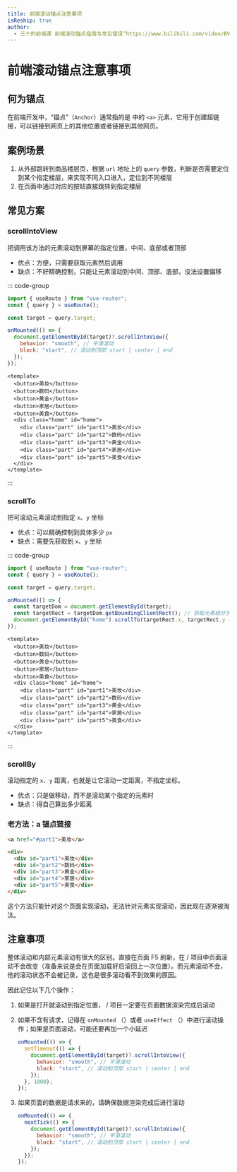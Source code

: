 ```yaml
---
title: 前端滚动锚点注意事项
isReship: true
author:
  - 三十的前端课 前端滚动锚点指南与常见错误^https://www.bilibili.com/video/BV13yy5YLEeB/
---
```


# 前端滚动锚点注意事项

## 何为锚点

在前端开发中，“锚点”（`Anchor`）通常指的是 <SPW text="HTML" /> 中的 `<a>` 元素，它用于创建超链接，可以链接到网页上的其他位置或者链接到其他网页。

## 案例场景

1. 从外部跳转到商品楼层页，根据 `url` 地址上的 `query` 参数，判断是否需要定位到某个指定楼层，来实现不同入口进入，定位到不同楼层
2. 在页面中通过对应的按钮直接跳转到指定楼层

## 常见方案

### scrollIntoView

把调用该方法的元素滚动到屏幕的指定位置，中间、底部或者顶部

- 优点：方便，只需要获取元素然后调用
- 缺点：不好精确控制，只能让元素滚动到中间、顶部、底部，没法设置偏移

::: code-group

```js [App.js]
import { useRoute } from "vue-router";
const { query } = useRoute();

const target = query.target;

onMounted(() => {
  document.getElementById(target)?.scrollIntoView({
    behavior: "smooth", // 平滑滚动
    block: "start", // 滚动到顶部 start | center | end
  });
});
```

```vue [App.vue]
<template>
  <button>美妆</button>
  <button>数码</button>
  <button>黄金</button>
  <button>家居</button>
  <button>美食</button>
  <div class="home" id="home">
    <div class="part" id="part1">美妆</div>
    <div class="part" id="part2">数码</div>
    <div class="part" id="part3">黄金</div>
    <div class="part" id="part4">家居</div>
    <div class="part" id="part5">美食</div>
  </div>
</template>
```

:::

### scrollTo

把可滚动元素滚动到指定 `x`、`y` 坐标

- 优点：可以精确控制到具体多少 `px`
- 缺点：需要先获取到 `x`、`y` 坐标

::: code-group

```js [App.js]
import { useRoute } from "vue-router";
const { query } = useRoute();

const target = query.target;

onMounted(() => {
  const targetDom = document.getElementById(target);
  const targetRect = targetDom.getBoundingClientRect(); // 获取元素相对于视口的位置
  document.getElementById("home").scrollTo(targetRect.x, targetRect.y - 100);
});
```

```vue [App.vue]
<template>
  <button>美妆</button>
  <button>数码</button>
  <button>黄金</button>
  <button>家居</button>
  <button>美食</button>
  <div class="home" id="home">
    <div class="part" id="part1">美妆</div>
    <div class="part" id="part2">数码</div>
    <div class="part" id="part3">黄金</div>
    <div class="part" id="part4">家居</div>
    <div class="part" id="part5">美食</div>
  </div>
</template>
```

:::

### scrollBy

滚动指定的 `x`、`y` 距离，也就是让它滚动一定距离，不指定坐标。

- 优点：只是做移动，而不是滚动某个指定的元素时
- 缺点：得自己算出多少距离

### 老方法：a 锚点链接

```html
<a href="#part1">美妆</a>

<div>
  <div id="part1">美妆</div>
  <div id="part2">数码</div>
  <div id="part3">黄金</div>
  <div id="part4">家居</div>
  <div id="part5">美食</div>
</div>
```

这个方法只能针对这个页面实现滚动，无法针对元素实现滚动，因此现在逐渐被淘汰。

## 注意事项

整体滚动和内部元素滚动有很大的区别。直接在页面 F5 刷新，在 <SPW text="Vue" /> / <SPW text="React" /> 项目中页面滚动不会改变（准备来说是会在页面加载好后滚回上一次位置）。而元素滚动不会，他的滚动状态不会被记录，这也是很多滚动看不到效果的原因。

因此记住以下几个操作：

1. 如果是打开就滚动到指定位置，<SPW text="Vue" /> / <SPW text="React" /> 项目一定要在页面数据渲染完成后滚动
2. 如果不含有请求，记得在 `onMounted` （<SPW text="Vue" />）或者 `useEffect` （<SPW text="React" />）中进行滚动操作；如果是页面滚动，可能还要再加一个小延迟

   ```js
   onMounted(() => {
     setTimeout(() => {
       document.getElementById(target)?.scrollIntoView({
         behavior: "smooth", // 平滑滚动
         block: "start", // 滚动到顶部 start | center | end
       });
     }, 1000);
   });
   ```

3. 如果页面的数据是请求来的，请确保数据渲染完成后进行滚动

   ```js
   onMounted(() => {
     nextTick(() => {
       document.getElementById(target)?.scrollIntoView({
         behavior: "smooth", // 平滑滚动
         block: "start", // 滚动到顶部 start | center | end
       });
     });
   });
   ```

